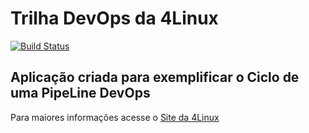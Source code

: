 # Trilha DevOps da 4Linux

<!-- Altere a Flag abaixo com sua URL do Travis -->
[![Build Status](https://travis-ci.org/patrickhsa/DevOpsLab-HelloWorld.svg?branch=master)](https://travis-ci.org/patrickhsa/DevOpsLab-HelloWorld)

## Aplicação criada para exemplificar o Ciclo de uma PipeLine DevOps


Para maiores informações acesse o [Site da 4Linux](https://www.4linux.com.br/cursos/devops)

